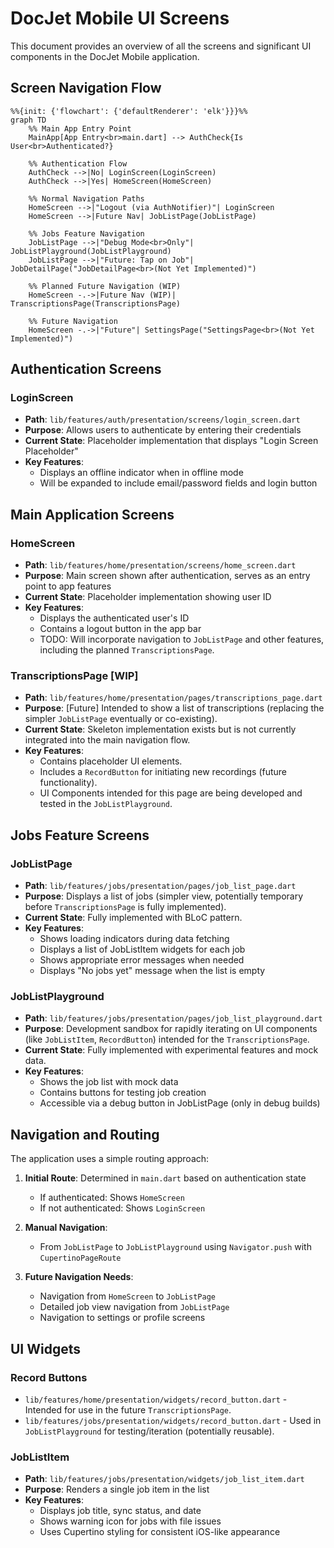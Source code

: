 # DocJet Mobile UI Screens

This document provides an overview of all the screens and significant UI components in the DocJet Mobile application.

## Screen Navigation Flow

```mermaid
%%{init: {'flowchart': {'defaultRenderer': 'elk'}}}%%
graph TD
    %% Main App Entry Point
    MainApp[App Entry<br>main.dart] --> AuthCheck{Is User<br>Authenticated?}
    
    %% Authentication Flow
    AuthCheck -->|No| LoginScreen(LoginScreen)
    AuthCheck -->|Yes| HomeScreen(HomeScreen)
    
    %% Normal Navigation Paths
    HomeScreen -->|"Logout (via AuthNotifier)"| LoginScreen
    HomeScreen -->|Future Nav| JobListPage(JobListPage)
    
    %% Jobs Feature Navigation
    JobListPage -->|"Debug Mode<br>Only"| JobListPlayground(JobListPlayground)
    JobListPage -->|"Future: Tap on Job"| JobDetailPage("JobDetailPage<br>(Not Yet Implemented)")
    
    %% Planned Future Navigation (WIP)
    HomeScreen -.->|Future Nav (WIP)| TranscriptionsPage(TranscriptionsPage)
    
    %% Future Navigation
    HomeScreen -.->|"Future"| SettingsPage("SettingsPage<br>(Not Yet Implemented)")
```

## Authentication Screens

### LoginScreen
- **Path**: `lib/features/auth/presentation/screens/login_screen.dart`
- **Purpose**: Allows users to authenticate by entering their credentials
- **Current State**: Placeholder implementation that displays "Login Screen Placeholder"
- **Key Features**:
  - Displays an offline indicator when in offline mode
  - Will be expanded to include email/password fields and login button

## Main Application Screens

### HomeScreen
- **Path**: `lib/features/home/presentation/screens/home_screen.dart`
- **Purpose**: Main screen shown after authentication, serves as an entry point to app features
- **Current State**: Placeholder implementation showing user ID
- **Key Features**:
  - Displays the authenticated user's ID
  - Contains a logout button in the app bar
  - TODO: Will incorporate navigation to `JobListPage` and other features, including the planned `TranscriptionsPage`.

### TranscriptionsPage [WIP]
- **Path**: `lib/features/home/presentation/pages/transcriptions_page.dart`
- **Purpose**: [Future] Intended to show a list of transcriptions (replacing the simpler `JobListPage` eventually or co-existing).
- **Current State**: Skeleton implementation exists but is not currently integrated into the main navigation flow.
- **Key Features**:
  - Contains placeholder UI elements.
  - Includes a `RecordButton` for initiating new recordings (future functionality).
  - UI Components intended for this page are being developed and tested in the `JobListPlayground`.

## Jobs Feature Screens

### JobListPage
- **Path**: `lib/features/jobs/presentation/pages/job_list_page.dart`
- **Purpose**: Displays a list of jobs (simpler view, potentially temporary before `TranscriptionsPage` is fully implemented).
- **Current State**: Fully implemented with BLoC pattern.
- **Key Features**:
  - Shows loading indicators during data fetching
  - Displays a list of JobListItem widgets for each job
  - Shows appropriate error messages when needed
  - Displays "No jobs yet" message when the list is empty

### JobListPlayground
- **Path**: `lib/features/jobs/presentation/pages/job_list_playground.dart`
- **Purpose**: Development sandbox for rapidly iterating on UI components (like `JobListItem`, `RecordButton`) intended for the `TranscriptionsPage`.
- **Current State**: Fully implemented with experimental features and mock data.
- **Key Features**:
  - Shows the job list with mock data
  - Contains buttons for testing job creation
  - Accessible via a debug button in JobListPage (only in debug builds)

## Navigation and Routing

The application uses a simple routing approach:

1. **Initial Route**: Determined in `main.dart` based on authentication state
   - If authenticated: Shows `HomeScreen`
   - If not authenticated: Shows `LoginScreen`

2. **Manual Navigation**:
   - From `JobListPage` to `JobListPlayground` using `Navigator.push` with `CupertinoPageRoute`

3. **Future Navigation Needs**:
   - Navigation from `HomeScreen` to `JobListPage` 
   - Detailed job view navigation from `JobListPage`
   - Navigation to settings or profile screens

## UI Widgets

### Record Buttons
- `lib/features/home/presentation/widgets/record_button.dart` - Intended for use in the future `TranscriptionsPage`.
- `lib/features/jobs/presentation/widgets/record_button.dart` - Used in `JobListPlayground` for testing/iteration (potentially reusable).

### JobListItem
- **Path**: `lib/features/jobs/presentation/widgets/job_list_item.dart`
- **Purpose**: Renders a single job item in the list
- **Key Features**:
  - Displays job title, sync status, and date
  - Shows warning icon for jobs with file issues
  - Uses Cupertino styling for consistent iOS-like appearance 